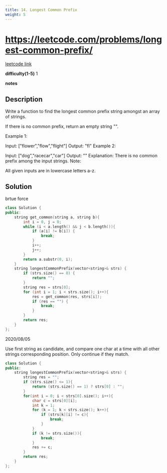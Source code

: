 ```yaml
---
title: 14. Longest Common Prefix
weight: 5
---
```

# https://leetcode.com/problems/longest-common-prefix/
[leetcode link](https://leetcode.com/problems/longest-common-prefix/)

**difficulty(1-5)** 
1

**notes**   

## Description
Write a function to find the longest common prefix string amongst an array of strings.

If there is no common prefix, return an empty string "".

Example 1:

Input: ["flower","flow","flight"]
Output: "fl"
Example 2:

Input: ["dog","racecar","car"]
Output: ""
Explanation: There is no common prefix among the input strings.
Note:

All given inputs are in lowercase letters a-z.

## Solution

brtue force

```c++
class Solution {
public:
    string get_common(string a, string b){
        int i = 0, j = 0;
        while (i < a.length() && j < b.length()){
            if (a[i] != b[i]) {
                break;
            }
            i++;
            j++;
        }
        return a.substr(0, i);
    }
    string longestCommonPrefix(vector<string>& strs) {
        if (strs.size() == 0) {
            return "";
        }
        string res = strs[0];
        for (int i = 1; i < strs.size(); i++){
            res = get_common(res, strs[i]);
            if (res == "") {
                break;
            }
        }
        return res;
    }
};
```

2020/08/05

Use first string as candidate, and compare one char at a time with all other strings corresponding position. Only continue if they match.

```c++
class Solution {
public:
    string longestCommonPrefix(vector<string>& strs) {
        string res = "";
        if (strs.size() <= 1){
            return (strs.size() == 1) ? strs[0] : "";
        }
        for(int i = 0; i < strs[0].size(); i++){
            char c = strs[0][i];
            int k = 1;
            for (k = 1; k < strs.size(); k++){
                if (strs[k][i] != c){
                    break;
                }
            }
            if (k != strs.size()){
                break;
            }
            res += c;
        }
        return res;
    }
};
```

